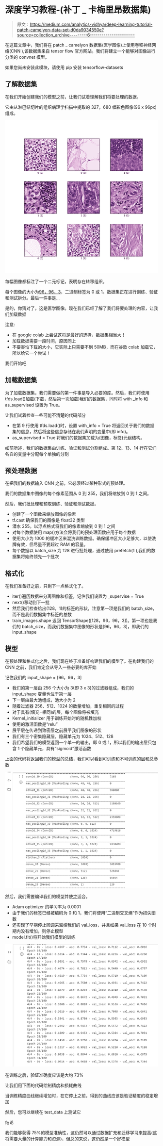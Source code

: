 # 深度学习教程-(补丁 _ 卡梅里昂数据集)

> 原文：<https://medium.com/analytics-vidhya/deep-learning-tutorial-patch-camelyon-data-set-d0da9034550e?source=collection_archive---------6----------------------->

在这篇文章中，我们将在 patch _ camelyon 数据集(医学图像)上使用卷积神经网络(CNN ),该数据集来自 tensor flow 官方网站。我们将建立一个能够对图像进行分类的 convnet 模型。

如果您尚未安装此模块，请使用 pip 安装 tensorflow-datasets

## 了解数据集

在我们开始创建我们的模型之前，让我们试着理解我们将要处理的数据。

它由从淋巴结切片的组织病理学扫描中提取的 327，680 幅彩色图像(96 x 96px)组成。

![](img/1c5e170cc9192b33556b539abf6bb069.png)

每幅图像都标注了一个二元标记，表明存在转移组织。

每个图像的大小为[96，96，3](彩色图像)，二进制标签为 0 或 1。数据集正在进行训练、验证和测试拆分。最后一件事是…

是的，你猜对了，这是医学图像。现在我们已经了解了我们将要处理的内容，让我们加载数据

注意:

*   在 google colab 上尝试这将是最好的选择，数据集相当大！
*   加载数据需要一段时间，原因同上
*   不要害怕下载的大小，它实际上只需要不到 50MB，而在谷歌 colab 加载它，所以给它一个尝试！

我们开始吧

## 加载数据集

为了加载数据集，我们需要做的第一件事是导入必要的库。然后，我们将使用 tfds.load()加载(下载，然后第一次加载)我们的数据集，同时将 with _info 和 as_supervised 设置为 True。

让我们试着检查一些可能不清楚的代码部分

*   在第 9 行使用 tfds.load()时，设置 with_info = True 将返回关于我们的数据集的信息，然后将这些信息存储在我们声明的变量中(即 info)。
*   as_supervised = True 将我们的数据集加载为(图像，标签)元组结构。

如前所述，我们的数据集由训练、验证和测试分割组成。第 12、13、14 行在它们各自的变量中分配每个单独的分割

## 预处理数据

在把我们的数据输入 CNN 之前，它必须经过某种形式的预处理。

我们的数据集中图像的每个像素范围从 0 到 255，我们将缩放到 0 到 1 之间。

然后，我们批处理和预取训练、验证和测试数据。

*   创建了一个函数来缩放图像的像素
*   tf.cast 确保我们的图像是 float32 类型
*   潜水 255。以浮点格式将我们的像素缩放到 0 到 1 之间
*   对每个数据使用 map()方法会将我们的预处理函数应用于每个数据
*   使用大小为 1000 的缓冲区来混洗训练数据。确保缓冲区大小足够大，以使洗牌有效，但尽量不要超过 RAM 的容量。
*   每个数据以 batch_size 为 128 进行批处理，通过使用 prefetch(1 ),我们的数据集将始终领先一个批次

## 格式化

在我们准备好之前，只剩下一点格式化了。

*   iter()遍历数据来分离图像和标签，记住我们设置为 _supervise = True
*   next()移动到下一批
*   然后我们检查给出(128，1)的标签的形状，注意第一项是我们的 batch_size，而不是我们数据集中标签的总数
*   train_images.shape 返回 TensorShape([128，96，96，3])。第一项也是我们的 batch_size，而我们数据集中图像的形状是[96，96，3]，即我们的 input_shape

## 模型

在预处理和格式化之后，我们现在终于准备好构建我们的模型了。在构建我们的 CNN 之前，我们肯定会从导入一些必要的库开始

记住我们的 input_shape = [96，96，3]

*   我们的第一层由 256 个大小为 3(即 3 x 3)的过滤器组成，我们的 input_shape 变量也位于第一层
*   下一层由最大池组成，池大小为 2
*   随着过滤器 256、512、1024 的数量增加，重复相同的过程
*   对于具有(填充=相同)的层，每个图像将被填充
*   Kernel_initializer 用于训练开始时的随机性加权
*   使用的激活函数是“relu”
*   展平层在传递到致密层之前展平我们图像的形状
*   我们有三个密集隐藏层，隐藏单元为 1024、512、128
*   我们希望我们的模型返回一个单一的输出，即 0 或 1，所以我们的输出层只包含 1 个隐藏单元，具有“sigmoid”激活函数

上面的代码将返回我们的模型的总结，我们可以看到可训练和不可训练的层和总参数

![](img/2214e149118e97792046b4151e10c423.png)

然后，我们需要编译我们的模型并使之适合。

*   Adam optimizer 的学习率为 0.0001
*   由于我们的标签已经被编码为 0 和 1，我们将使用“二进制交叉熵”作为损失函数
*   还实现了早期停止回调来监控我们的 val_loss，并且如果 val_loss 在 10 个时期内没有增加，则停止模型
*   model.fit()将开始我们模型的训练

![](img/b96861170f74412f674d2b9136d07a6f.png)

在训练之后，验证准确度应该是大约 73%

让我们用下面的代码绘制精度和损耗曲线

当训练精度曲线继续增加时，在它停止之前，得到的曲线应该是验证精度的稳定增加

然后，您可以继续在 test_data 上测试它

结论

我们能够获得 75%的模型准确性，这仍然可以通过数据扩充和迁移学习来提高(这将需要大量的计算能力和资源)，但总的来说，这仍然是一个好模型